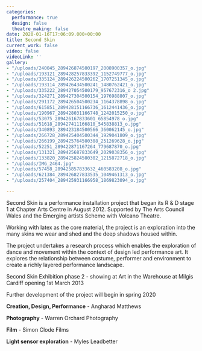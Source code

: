 ```yaml
---
categories:
  performance: true
  design: false
  theatre_making: false
date: 2020-01-16T17:06:09.000+00:00
title: Second Skin
current_work: false
video: false
videoLink: ''
gallery:
- "/uploads/240045_289426874500197_2008900357_o.jpg"
- "/uploads/193121_289428257833392_1152749777_o.jpg"
- "/uploads/335124_289426224500262_1707251345_o.jpg"
- "/uploads/193114_289426434500241_1480762421_o.jpg"
- "/uploads/335222_289427054500179_957672316_o 2.jpg"
- "/uploads/324271_289427304500154_1976988807_o.jpg"
- "/uploads/291172_289426504500234_1164378898_o.jpg"
- "/uploads/615851_289428151166736_1612441436_o.jpg"
- "/uploads/190967_289428031166748_1242015250_o.jpg"
- "/uploads/53075_289426167833601_65854978_o.jpg"
- "/uploads/51618_289427411166810_545838813_o.jpg"
- "/uploads/340893_289423184500566_360062145_o.jpg"
- "/uploads/266728_289425404500344_1929041809_o.jpg"
- "/uploads/266199_289425764500308_251269628_o.jpg"
- "/uploads/52251_289422871167264_779687870_o.jpg"
- "/uploads/131321_289425687833649_2029038356_o.jpg"
- "/uploads/133820_289425824500302_1215872718_o.jpg"
- "/uploads/IMG_2464.jpg"
- "/uploads/57458_289425857833632_460583208_o.jpg"
- "/uploads/621384_289426827833535_1049461313_o.jpg"
- "/uploads/257404_289425931166958_1869823094_o.jpg"

---
```

Second Skin is a performance installation project that began its R & D stage 1 at Chapter Arts Centre in August 2012. Supported by The Arts Council Wales and the Emerging artists Scheme with Volcano Theatre.

Working with latex as the core material, the project is an exploration into the many skins we wear and shed and the deep shadows housed within.

The project undertakes a research process which enables the exploration of dance and movement within the context of design led performance art. It explores the relationship between costume, performer and environment to create a richly layered performance landscape.

Second Skin Exhibition phase 2 - showing at Art in the Warehouse at Milgis Cardiff opening 1st March 2013

Further development of the project will begin in spring 2020

**Creation, Design, Performance** - Angharad Matthews

**Photography** - Warren Orchard Photography

**Film** - Simon Clode Films

**Light sensor exploration** - Myles Leadbetter